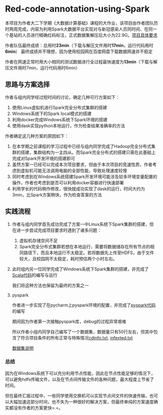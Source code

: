 # Red-code-annotation-using-Spark
本项目为作者大二下学期《大数据计算基础》课程的大作业，该项目由作者团队历时两周完成，内容为利用Spark大数据平台实现对与新冠感染人员同时间、在同一个基站的人员进行精确红码标注，正式数据集解压后大小为22.9G。[项目具体要求](大作业要求.docx)

作者队伍最终成绩：总用时**23min**（下载与解压文件用时**17min**，运行代码用时**6min**）
最终成绩并不理想，因为使用校园网在百度网盘下载数据网速并不稳定

作者在网速正常时用大小相同的测试数据进行全过程最快速度为**13min**（下载与解压文件用时7min，运行代码用时6min）
## 思路与方案选择
作者与组内同学经过短时间的讨论，确定几种可行方案如下：
1. 使用Linux虚拟机进行Spark完全分布式集群的搭建
2. Windows系统下的Spark local模式的搭建
3. 利用docker完成Windows系统下Spark环境的搭建
4. 使用dask实现python本地运行，作为检查结果准确率的方法

作者确定这几种方案的原因如下：
1. 在本学期之前课程的学习过程中已经与组内同学完成了Hadoop完全分布式集群的搭建，集群结构为一主四从。而Spark完全分布式的搭建只需在此基础上完成对Spark开发环境的搭建即可
2. 虽然方案一已经可以完成本次项目要求，但由于本次项目的竞速性质，作者考虑到虚拟机可能无法调用电脑的全部性能，导致处理速度较慢
3. 同时考虑到在Windows系统搭建Spark开发环境可能涉及较多环境变量配置的操作，作者也考虑到是否可以利用docker容器进行快速部署
4. 利用学长的代码稍作修改，很快就成功实现了dask的运行，时间大约为3min，比Spark方案稍快，作为检查答案的方法

## 实践流程
1. 作者与组内同学首先成功完成了方案一中Linux系统下Spark集群的搭建，但在进一步尝试完成项目要求时遇到了诸多问题：
   
   1. 虚拟机存储空间不足
   2. Spark完全分布式集群若想在本地运行，需要将数据储存在所有节点的相同路径下，而且本地运行不太稳定。若将数据先上传至HDFS，由于文件较大，且校园网不太稳定，耗时预估两个小时左右。

2. 此时组内另一位同学完成了Windows系统下Spark集群的搭建，并完成了[Scala代码](CODE/redcode.scala)的编写与运行

   我们将这种方法也保留为最终的方案之一

3. pyspark

   作者进一步实现了在pycharm上pyspark环境的配置，并完成了[pyspark代码](redmark_final.py)的编写
   
   期间因为作者第一次接触pyspark库，debug的过程异常艰难

   所以作者小组内同学自己编写了一个数据集，数据量只有50行左右，但其中包含了符合项目条件的所有正常与特殊情况[cdinfo.txt](DATA/cdinfo_s.txt), [infexted.txt](DATA/infected_s.txt)

   [数据集说明](DATA/感染者（类型）.txt)

### 总结
因为在Windows系统下可以充分利用节点性能，因此在节点性能足够的情况下，可以避免hdfs传输文件，以及在节点间传输文件的各种问题，最大程度上节省了时间。

但在最终汇报过程中，一些同学使用交换机可以实现节点间文件的快速传输，也可以大幅加速这部分时间，也不失为一种很好的解决方案，但最终单纯的方案速度确实都没有作者的方案更快=.=。
